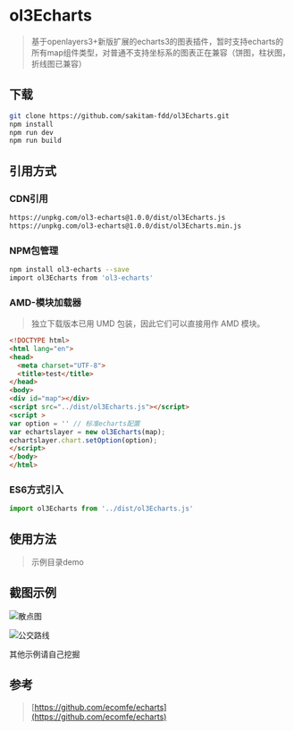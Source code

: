 # ol3Echarts

> 基于openlayers3+新版扩展的echarts3的图表插件，暂时支持echarts的所有map组件类型，对普通不支持坐标系的图表正在兼容（饼图，柱状图，折线图已兼容）

## 下载


```bash
git clone https://github.com/sakitam-fdd/ol3Echarts.git
npm install
npm run dev
npm run build
```

## 引用方式

### CDN引用

```bash
https://unpkg.com/ol3-echarts@1.0.0/dist/ol3Echarts.js
https://unpkg.com/ol3-echarts@1.0.0/dist/ol3Echarts.min.js
```

### NPM包管理

```bash
npm install ol3-echarts --save
import ol3Echarts from 'ol3-echarts'
```

### AMD-模块加载器

> 独立下载版本已用 UMD 包装，因此它们可以直接用作 AMD 模块。

```html
<!DOCTYPE html>
<html lang="en">
<head>
  <meta charset="UTF-8">
  <title>test</title>
</head>
<body>
<div id="map"></div>
<script src="../dist/ol3Echarts.js"></script>
<script >
var option = '' // 标准echarts配置
var echartslayer = new ol3Echarts(map);
echartslayer.chart.setOption(option);
</script>
</body>
</html>
```

### ES6方式引入

```javascript
import ol3Echarts from '../dist/ol3Echarts.js'
```

## 使用方法

> 示例目录demo

## 截图示例
![散点图](https://raw.githubusercontent.com/sakitam-fdd/ol3Echarts/master/asset/images/rr.png)

![公交路线](https://raw.githubusercontent.com/sakitam-fdd/ol3Echarts/master/asset/images/bus.gif)

其他示例请自己挖掘

## 参考

>[https://github.com/ecomfe/echarts](https://github.com/ecomfe/echarts)